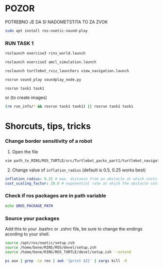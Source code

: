 # POZOR

POTREBNO JE DA SI NADOMETSTITA TO ZA ZVOK

```bash
sudo apt install ros-noetic-sound-play
```

### RUN TASK 1

```bash
roslaunch exercise3 rins_world.launch
```

```bash
roslaunch exercise3 amcl_simulation.launch
```

```bash
roslaunch turtlebot_rviz_launchers view_navigation.launch
```

```bash
rosrun sound_play soundplay_node.py
```

```bash
rosrun task1 task1
```

or (to create images)

```bash
(rm run_info/* && rosrun task1 task1) || rosrun task1 task1
```

# Shorcuts, tips, tricks

### Change border sensitivity of a robot

1. Open the file

```bash
vim path_to_RINS/ROS_TURTLE/src/Turtlebot_packs_part1/turtlebot_navigation/param/costmap_common_params.yaml
```

2. Change value of `inflation_radius` (default is 0.5, 0.25 works best)

```yaml
inflation_radius: 0.25 # max. distance from an obstacle at which costs are incurred for planning paths.
cost_scaling_factor: 20.0 # exponential rate at which the obstacle cost drops off (default: 10)
```

### Check if ros packages are in path variable

```bash
echo $ROS_PACKAGE_PATH
```

### Source your packages

Add this to your .bashrc or .zshrc file, be sure to change the endings acording to your shell.

```bash
source /opt/ros/noetic/setup.zsh
source /home/bone/RINS/ROS/devel/setup.zsh
source /home/bone/RINS/ROS_TURTLE/devel/setup.zsh --extend
```

```bash
ps aux | grep -ie ros | awk '{print $2}' | xargs kill -9
```
